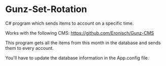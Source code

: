 # Gunz-Set-Rotation
C# program which sends items to account on a specific time.

Works with the following CMS: https://github.com/Eronisch/Gunz-CMS

This program gets all the items from this month in the database and sends them to every account.

You'll have to update the database information in the App.config file.
